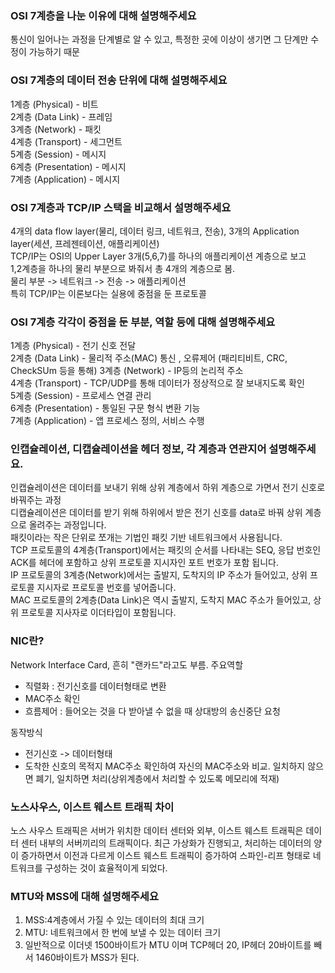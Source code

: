 ### OSI 7계층을 나눈 이유에 대해 설명해주세요
통신이 일어나는 과정을 단계별로 알 수 있고, 특정한 곳에 이상이 생기면 그 단계만 수정이 가능하기 때문

### OSI 7계층의 데이터 전송 단위에 대해 설명해주세요
1계층 (Physical) - 비트  
2계층 (Data Link) - 프레임  
3계층 (Network) - 패킷  
4계층 (Transport) - 세그먼트  
5계층 (Session) - 메시지   
6계층 (Presentation) - 메시지   
7계층 (Application) - 메시지   

### OSI 7계층과 TCP/IP 스택을 비교해서 설명해주세요  
4개의 data flow layer(물리, 데이터 링크, 네트워크, 전송), 3개의 Application layer(세션, 프레젠테이션, 애플리케이션)  
TCP/IP는 OSI의 Upper Layer 3개(5,6,7)를 하나의 애플리케이션 계층으로 보고  
1,2계층을 하나의 물리 부분으로 봐줘서 총 4개의 계층으로 봄.  
물리 부분 -> 네트워크 -> 전송 -> 애플리케이션  
특히 TCP/IP는 이론보다는 실용에 중점을 둔 프로토콜  

### OSI 7계층 각각이 중점을 둔 부분, 역할 등에 대해 설명해주세요  
1계층 (Physical) - 전기 신호 전달  
2계층 (Data Link) - 물리적 주소(MAC) 통신  , 오류제어 (패리티비트, CRC, CheckSUm 등을 통해)
3계층 (Network) - IP등의 논리적 주소  
4계층 (Transport) - TCP/UDP를 통해 데이터가 정상적으로 잘 보내지도록 확인  
5계층 (Session) - 프로세스 연결 관리  
6계층 (Presentation) - 통일된 구문 형식 변환 기능  
7계층 (Application) - 앱 프로세스 정의, 서비스 수행  

### 인캡슐레이션, 디캡슐레이션을 헤더 정보, 각 계층과 연관지어 설명해주세요.  
인캡슐레이션은 데이터를 보내기 위해 상위 계층에서 하위 계층으로 가면서 전기 신호로 바꿔주는 과정  
디캡슐레이션은 데이터를 받기 위해 하위에서 받은 전기 신호를 data로 바꿔 상위 계층으로 올려주는 과정입니다.  
패킷이라는 작은 단위로 쪼개는 기법인 패킷 기반 네트워크에서 사용됩니다.  
TCP 프로토콜의 4계층(Transport)에서는 패킷의 순서를 나타내는 SEQ, 응답 번호인 ACK를 헤더에 포함하고 상위 프로토콜 지시자인 포트 번호가 포함 됩니다.  
IP 프로토콜의 3계층(Network)에서는 출발지, 도착지의 IP 주소가 들어있고, 상위 프로토콜 지시자로 프로토콜 번호를 넣어줍니다.  
MAC 프로토콜의 2계층(Data Link)은 역시 출발지, 도착지 MAC 주소가 들어있고, 상위 프로토콜 지사자로 이더타입이 포함됩니다.  

### NIC란?
Network Interface Card, 흔히 "랜카드"라고도 부름.
주요역할
- 직렬화 : 전기신호를 데이터형태로 변환 
- MAC주소 확인
- 흐름제어 : 들어오는 것을 다 받아낼 수 없을 때 상대방의 송신중단 요청

동작방식
- 전기신호 -> 데이터형태
- 도착한 신호의 목적지 MAC주소 확인하여 자신의 MAC주소와 비교. 일치하지 않으면 폐기, 일치하면 처리(상위계층에서 처리할 수 있도록 메모리에 적재)


### 노스사우스, 이스트 웨스트 트래픽 차이
노스 사우스 트래픽은 서버가 위치한 데이터 센터와 외부, 이스트 웨스트 트래픽은 데이터 센터 내부의 서버끼리의 트래픽이다.
최근 가상화가 진행되고, 처리하는 데이터의 양이 증가하면서 이전과 다르게 이스트 웨스트 트래픽이 증가하여 스파인-리프 형태로 네트워크를 구성하는 것이 효율적이게 되었다.

### MTU와 MSS에 대해 설명해주세요
1. MSS:4계층에서 가질 수 있는 데이터의 최대 크기
2. MTU: 네트워크에서 한 번에 보낼 수 있는 데이터 크기
3. 일반적으로 이더넷 1500바이트가 MTU 이며 TCP헤더 20, IP헤더 20바이트를 빼서 1460바이트가 MSS가 된다.
